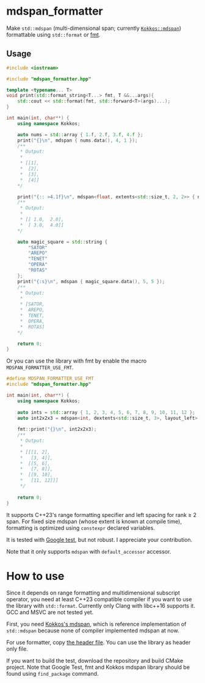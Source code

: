 # mdspan_formatter
Make `std::mdspan` (multi-dimensional span; currently [`Kokkos::mdspan`](https://github.com/kokkos/mdspan)) formattable using `std::format` or [fmt](https://github.com/fmtlib/fmt).

## Usage

```c++
#include <iostream>

#include "mdspan_formatter.hpp"

template <typename... T>
void print(std::format_string<T...> fmt, T &&...args){
    std::cout << std::format(fmt, std::forward<T>(args)...);
}

int main(int, char**) {
    using namespace Kokkos;

    auto nums = std::array { 1.f, 2.f, 3.f, 4.f };
    print("{}\n", mdspan { nums.data(), 4, 1 });
    /**
     * Output:
     * 
     * [[1],
     *  [2],
     *  [3],
     *  [4]]
    */

    print("{:: >4.1f}\n", mdspan<float, extents<std::size_t, 2, 2>> { nums.data() });
    /**
     * Output:
     * 
     * [[ 1.0,  2.0],
     *  [ 3.0,  4.0]]
    */

    auto magic_square = std::string {
        "SATOR"
        "AREPO"
        "TENET"
        "OPERA"
        "ROTAS"
    };
    print("{:s}\n", mdspan { magic_square.data(), 5, 5 });
    /**
     * Output:
     * 
     * [SATOR,
     *  AREPO,
     *  TENET,
     *  OPERA,
     *  ROTAS]
    */

    return 0;
}
```

Or you can use the library with fmt by enable the macro `MDSPAN_FORMATTER_USE_FMT`.

```c++
#define MDSPAN_FORMATTER_USE_FMT
#include "mdspan_formatter.hpp"

int main(int, char**) {
    using namespace Kokkos;
    
    auto ints = std::array { 1, 2, 3, 4, 5, 6, 7, 8, 9, 10, 11, 12 };
    auto int2x2x3 = mdspan<int, dextents<std::size_t, 3>, layout_left> { ints.data(), 2, 2, 3 };
    
    fmt::print("{}\n", int2x2x3);
    /**
     * Output:
     * 
     * [[[1, 2],
     *   [3, 4]],
     *  [[5, 6],
     *   [7, 8]],
     *  [[9, 10],
     *   [11, 12]]]
     */
    
    return 0;
}
```

It supports C++23's range formatting specifier and left spacing for rank ≥ 2 span.
For fixed size mdspan (whose extent is known at compile time), formatting is optimized using `constexpr` declared variables.

It is tested with [Google test](https://github.com/google/googletest/issues), but not robust. I appreciate your contribution.

Note that it only supports `mdspan` with `default_accessor` accessor.

# How to use

Since it depends on range formatting and multidimensional subscript operator, you need at least C++23 compatible compiler
if you want to use the library with `std::format`. Currently only Clang with libc++16 supports it.
GCC and MSVC are not tested yet.

First, you need [Kokkos's mdspan](https://github.com/kokkos/mdspan), which is reference implementation of `std::mdspan` because none of compiler
implemented mdspan at now.

For use formatter, copy [the header file](https://github.com/stripe2933/mdspan_formatter/blob/main/include/mdspan_formatter.hpp).
You can use the library as header only file.

If you want to build the test, download the repository and build CMake project. Note that Google Test, fmt and Kokkos mdspan library should be found using
`find_package` command.
